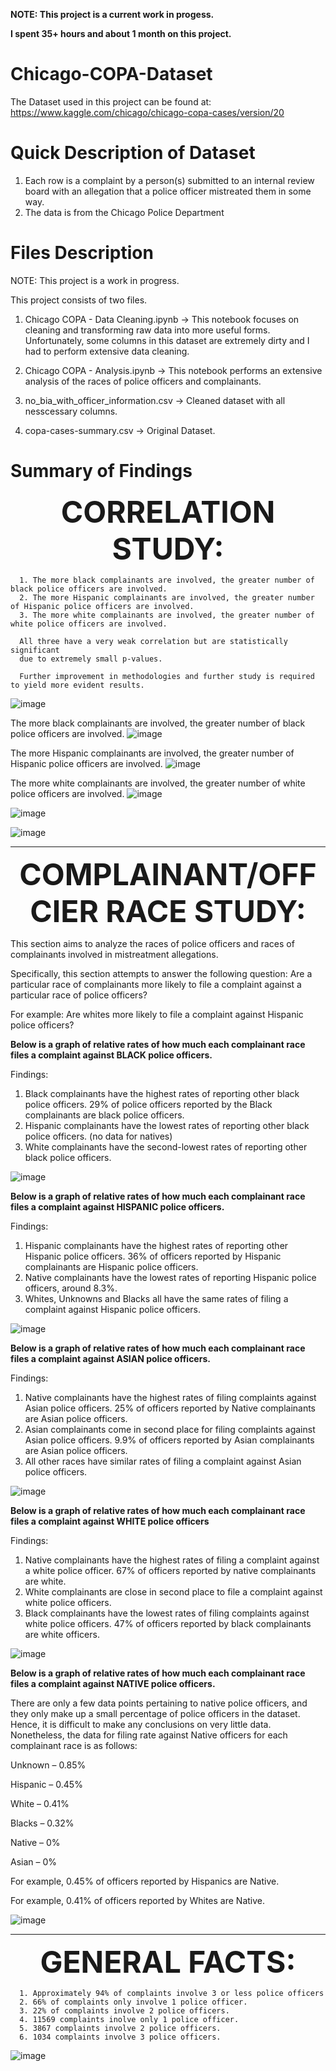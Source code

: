 <b> NOTE: This project is a current work in progess. </b>

<b> I spent 35+ hours and about 1 month on this project. </b>
 
# Chicago-COPA-Dataset

The Dataset used in this project can be found at: https://www.kaggle.com/chicago/chicago-copa-cases/version/20

# Quick Description of Dataset

1. Each row is a complaint by a person(s) submitted to an internal review board with an allegation that a police officer mistreated them in some way. 
2. The data is from the Chicago Police Department

# Files Description

NOTE: This project is a work in progress.

This project consists of two files.

1. Chicago COPA - Data Cleaning.ipynb -> This notebook focuses on cleaning and transforming raw data into more useful forms. Unfortunately, some columns in this dataset are extremely dirty and I had to perform extensive data cleaning.

2. Chicago COPA - Analysis.ipynb -> This notebook performs an extensive analysis of the races of police officers and complainants.

3. no_bia_with_officer_information.csv -> Cleaned dataset with all nesscessary columns.

4. copa-cases-summary.csv -> Original Dataset.

# Summary of Findings

<p align=center> <font size="8"> <b> CORRELATION STUDY: </b> </font> </p>

      1. The more black complainants are involved, the greater number of black police officers are involved.
      2. The more Hispanic complainants are involved, the greater number of Hispanic police officers are involved.
      3. The more white complainants are involved, the greater number of white police officers are involved.

      All three have a very weak correlation but are statistically significant 
      due to extremely small p-values. 
      
      Further improvement in methodologies and further study is required to yield more evident results.
      
![image](https://user-images.githubusercontent.com/40840760/152616367-9cbd4aa4-bbef-438c-8bf1-04936fbdf3c6.png)

The more black complainants are involved, the greater number of black police officers are involved.
![image](https://user-images.githubusercontent.com/40840760/152615114-3060b0cf-ca79-46e5-a793-2b5fd5f07649.png)

The more Hispanic complainants are involved, the greater number of Hispanic police officers are involved.
![image](https://user-images.githubusercontent.com/40840760/152615146-d68aa539-26ae-4dc0-a9ad-e72719235c2c.png)

The more white complainants are involved, the greater number of white police officers are involved.
![image](https://user-images.githubusercontent.com/40840760/152615174-2e978d98-a16e-4d2b-a5d4-21d25c223c1d.png)

![image](https://user-images.githubusercontent.com/40840760/152616483-db122553-3ef4-4c79-94f3-ff3fb17b3f2d.png)

![image](https://user-images.githubusercontent.com/40840760/152616498-9d8e97ad-eb3c-45f6-91ca-fc13b3e4290c.png)


------------------------------------------------------------

<p align=center> <font size="8"> <b> COMPLAINANT/OFFCIER RACE STUDY: </b> </font> </p>
 
This section aims to analyze the races of police officers and races of complainants involved in mistreatment allegations.

Specifically, this section attempts to answer the following question: Are a particular race of complainants more likely to file a complaint against a particular race of police officers?

For example: Are whites more likely to file a complaint against Hispanic police officers?


<b> Below is a graph of relative rates of how much each complainant race files a complaint against BLACK police officers. </b>

Findings:

1.	Black complainants have the highest rates of reporting other black police officers. 29% of police officers reported by the Black complainants are black police officers.
2.	Hispanic complainants have the lowest rates of reporting other black police officers. (no data for natives)
3.	White complainants have the second-lowest rates of reporting other black police officers.

![image](https://user-images.githubusercontent.com/40840760/152613661-c8f9e350-1403-4283-8954-22cf31f12f40.png)

<b>Below is a graph of relative rates of how much each complainant race files a complaint against HISPANIC police officers.</b>

Findings:
1.	Hispanic complainants have the highest rates of reporting other Hispanic police officers. 36% of officers reported by Hispanic complainants are Hispanic police officers.
2.	Native complainants have the lowest rates of reporting Hispanic police officers, around 8.3%.
3.	Whites, Unknowns and Blacks all have the same rates of filing a complaint against Hispanic police officers.

![image](https://user-images.githubusercontent.com/40840760/152613717-37e2bf3d-6e7d-44d8-9f85-90cf0ea47222.png)

<b> Below is a graph of relative rates of how much each complainant race files a complaint against ASIAN police officers. </b>

Findings:

1.	Native complainants have the highest rates of filing complaints against Asian police officers. 25% of officers reported by Native complainants are Asian police officers.
2.	Asian complainants come in second place for filing complaints against Asian police officers. 9.9% of officers reported by Asian complainants are Asian police officers.
3.	All other races have similar rates of filing a complaint against Asian police officers.

![image](https://user-images.githubusercontent.com/40840760/152613759-75a00cce-fc46-4f5c-becb-656d1a869ebb.png)

<b> Below is a graph of relative rates of how much each complainant race files a complaint against WHITE police officers </b>

Findings:

1.	Native complainants have the highest rates of filing a complaint against a white police officer. 67% of officers reported by native complainants are white.
2.	White complainants are close in second place to file a complaint against white police officers.
3.	Black complainants have the lowest rates of filing complaints against white police officers. 47% of officers reported by black complainants are white officers.

![image](https://user-images.githubusercontent.com/40840760/152613814-f61e0346-d8cd-4177-a0f3-80a383a2f09f.png)

<b> Below is a graph of relative rates of how much each complainant race files a complaint against NATIVE police officers. </b>

There are only a few data points pertaining to native police officers, and they only make up a small percentage of police officers in the dataset. Hence, it is difficult to make any conclusions on very little data. Nonetheless, the data for filing rate against Native officers for each complainant race is as follows:

Unknown – 0.85%

Hispanic – 0.45%

White – 0.41%

Blacks – 0.32%

Native – 0%

Asian – 0%

For example, 0.45% of officers reported by Hispanics are Native.

For example, 0.41% of officers reported by Whites are Native.

![image](https://user-images.githubusercontent.com/40840760/152614524-86a0eed0-0074-497f-b317-c7c5f45b190f.png)


------------------------------------------------------------------------------
<p align=center> <font size="8"> <b> GENERAL FACTS: </b> </font> </p>

      1. Approximately 94% of complaints involve 3 or less police officers
      2. 66% of complaints only involve 1 police officer.
      3. 22% of complaints involve 2 police officers.
      4. 11569 complaints inolve only 1 police officer.
      5. 3867 complaints involve 2 police officers.
      6. 1034 complaints involve 3 police officers.

![image](https://user-images.githubusercontent.com/40840760/149868844-d0ed4c87-1a15-4b6c-9b38-f0ee9008f601.png)
      

